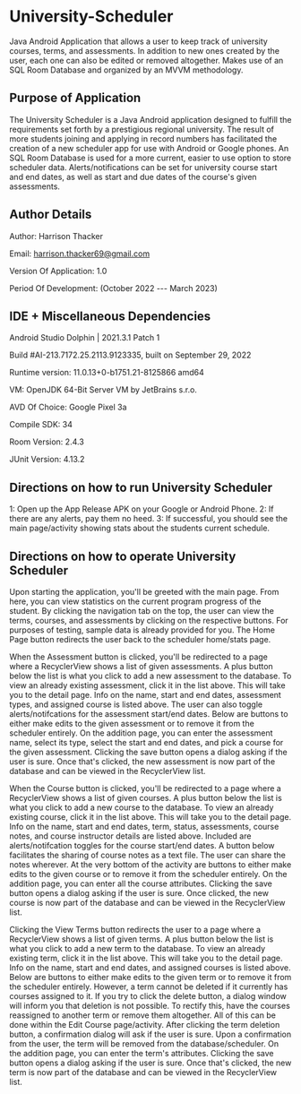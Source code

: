 # University-Scheduler
Java Android Application that allows a user to keep track of university courses, terms, and assessments. In addition to new ones created by the user, each one can also be edited or removed altogether. Makes use of an SQL Room Database and organized by an MVVM methodology.

## Purpose of Application
The University Scheduler is a Java Android application designed to fulfill the requirements set forth by a prestigious regional university. The result of more students joining and applying in record numbers has facilitated the creation of a new scheduler app for use with Android or Google phones. An SQL Room Database is used for a more current, easier to use option to store scheduler data. Alerts/notifications can be set for university course start and end dates, as well as start and due dates of the course's given assessments.

## Author Details
Author: Harrison Thacker

Email: harrison.thacker69@gmail.com

Version Of Application: 1.0

Period Of Development: (October 2022 --- March 2023)

## IDE + Miscellaneous Dependencies
Android Studio Dolphin | 2021.3.1 Patch 1

Build #AI-213.7172.25.2113.9123335, built on September 29, 2022

Runtime version: 11.0.13+0-b1751.21-8125866 amd64

VM: OpenJDK 64-Bit Server VM by JetBrains s.r.o.

AVD Of Choice: Google Pixel 3a

Compile SDK: 34

Room Version: 2.4.3

JUnit Version: 4.13.2

## Directions on how to run University Scheduler
1: Open up the App Release APK on your Google or Android Phone.
2: If there are any alerts, pay them no heed.
3: If successful, you should see the main page/activity showing stats about the students current schedule.


## Directions on how to operate University Scheduler
Upon starting the application, you'll be greeted with the main page. From here, you can view statistics on the current program progress of the student. By clicking the navigation tab on the top, the user can view the terms, courses, and assessments by clicking on the respective buttons. For purposes of testing, sample data is already provided for you. The Home Page button redirects the user back to the scheduler home/stats page.

When the Assessment button is clicked, you'll be redirected to a page where a RecyclerView shows a list of given assessments. A plus button below the list is what you click to add a new assessment to the database. To view an already existing assessment, click it in the list above. This will take you to the detail page. Info on the name, start and end dates, assessment types, and assigned course is listed above. The user can also toggle alerts/notifcations for the assessment start/end dates. Below are buttons to either make edits to the given assessment or to remove it from the scheduler entirely. On the addition page, you can enter the assessment name, select its type, select the start and end dates, and pick a course for the given assessment. Clicking the save button opens a dialog asking if the user is sure. Once that's clicked, the new assessment is now part of the database and can be viewed in the RecyclerView list.

When the Course button is clicked, you'll be redirected to a page where a RecyclerView shows a list of given courses. A plus button below the list is what you click to add a new course to the database. To view an already existing course, click it in the list above. This will take you to the detail page. Info on the name, start and end dates, term, status, assessments, course notes, and course instructor details are listed above. Included are alerts/notifcation toggles for the course start/end dates. A button below facilitates the sharing of course notes as a text file. The user can share the notes wherever. At the very bottom of the activity are buttons to either make edits to the given course or to remove it from the scheduler entirely. On the addition page, you can enter all the course attributes. Clicking the save button opens a dialog asking if the user is sure. Once clicked, the new course is now part of the database and can be viewed in the RecyclerView list.

Clicking the View Terms button redirects the user to a page where a RecyclerView shows a list of given terms. A plus button below the list is what you click to add a new term to the database. To view an already existing term, click it in the list above. This will take you to the detail page. Info on the name, start and end dates, and assigned courses is listed above. Below are buttons to either make edits to the given term or to remove it from the scheduler entirely. However, a term cannot be deleted if it currently has courses assigned to it. If you try to click the delete button, a dialog window will inform you that deletion is not possible. To rectify this, have the courses reassigned to another term or remove them altogether. All of this can be done within the Edit Course page/activity. After clicking the term deletion button, a confirmation dialog will ask if the user is sure. Upon a confirmation from the user, the term will be removed from the database/scheduler. On the addition page, you can enter the term's attributes. Clicking the save button opens a dialog asking if the user is sure. Once that's clicked, the new term is now part of the database and can be viewed in the RecyclerView list.
